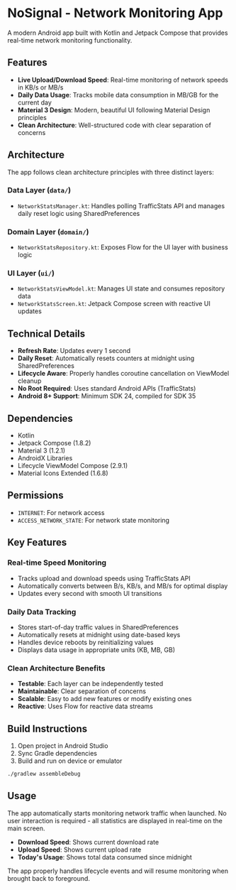 # NoSignal - Network Monitoring App

A modern Android app built with Kotlin and Jetpack Compose that provides real-time network monitoring functionality.

## Features

- **Live Upload/Download Speed**: Real-time monitoring of network speeds in KB/s or MB/s
- **Daily Data Usage**: Tracks mobile data consumption in MB/GB for the current day
- **Material 3 Design**: Modern, beautiful UI following Material Design principles
- **Clean Architecture**: Well-structured code with clear separation of concerns

## Architecture

The app follows clean architecture principles with three distinct layers:

### Data Layer (`data/`)
- `NetworkStatsManager.kt`: Handles polling TrafficStats API and manages daily reset logic using SharedPreferences

### Domain Layer (`domain/`)
- `NetworkStatsRepository.kt`: Exposes Flow<NetworkStats> for the UI layer with business logic

### UI Layer (`ui/`)
- `NetworkStatsViewModel.kt`: Manages UI state and consumes repository data
- `NetworkStatsScreen.kt`: Jetpack Compose screen with reactive UI updates

## Technical Details

- **Refresh Rate**: Updates every 1 second
- **Daily Reset**: Automatically resets counters at midnight using SharedPreferences
- **Lifecycle Aware**: Properly handles coroutine cancellation on ViewModel cleanup
- **No Root Required**: Uses standard Android APIs (TrafficStats)
- **Android 8+ Support**: Minimum SDK 24, compiled for SDK 35

## Dependencies

- Kotlin
- Jetpack Compose (1.8.2)
- Material 3 (1.2.1)
- AndroidX Libraries
- Lifecycle ViewModel Compose (2.9.1)
- Material Icons Extended (1.6.8)

## Permissions

- `INTERNET`: For network access
- `ACCESS_NETWORK_STATE`: For network state monitoring

## Key Features

### Real-time Speed Monitoring
- Tracks upload and download speeds using TrafficStats API
- Automatically converts between B/s, KB/s, and MB/s for optimal display
- Updates every second with smooth UI transitions

### Daily Data Tracking
- Stores start-of-day traffic values in SharedPreferences
- Automatically resets at midnight using date-based keys
- Handles device reboots by reinitializing values
- Displays data usage in appropriate units (KB, MB, GB)

### Clean Architecture Benefits
- **Testable**: Each layer can be independently tested
- **Maintainable**: Clear separation of concerns
- **Scalable**: Easy to add new features or modify existing ones
- **Reactive**: Uses Flow for reactive data streams

## Build Instructions

1. Open project in Android Studio
2. Sync Gradle dependencies
3. Build and run on device or emulator

```bash
./gradlew assembleDebug
```

## Usage

The app automatically starts monitoring network traffic when launched. No user interaction is required - all statistics are displayed in real-time on the main screen.

- **Download Speed**: Shows current download rate
- **Upload Speed**: Shows current upload rate  
- **Today's Usage**: Shows total data consumed since midnight

The app properly handles lifecycle events and will resume monitoring when brought back to foreground.
